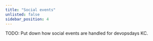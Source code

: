```yaml
---
title: "Social events"
unlisted: false
sidebar_position: 4
---
```


TODO: Put down how social events are handled for devopsdays KC.